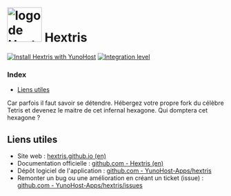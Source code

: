 # <img src="/images/hextris_logo.png" width="80px" alt="logo de Hextris"> Hextris

[![Install Hextris with YunoHost](https://install-app.yunohost.org/install-with-yunohost.svg)](https://install-app.yunohost.org/?app=hextris) [![Integration level](https://dash.yunohost.org/integration/hextris.svg)](https://dash.yunohost.org/appci/app/hextris)

### Index

- [Liens utiles](#liens-utiles)

Car parfois il faut savoir se détendre. Hébergez votre propre fork du célèbre Tetris et devenez le maitre de cet infernal hexagone.
Qui domptera cet hexagone ?

## Liens utiles

 + Site web : [hextris.github.io (en)](http://hextris.github.io/)
 + Documentation officielle : [github.com - Hextris (en)](https://github.com/Hextris/Hextris)
 + Dépôt logiciel de l'application : [github.com - YunoHost-Apps/hextris](https://github.com/YunoHost-Apps/hextris_ynh)
 + Remonter un bug ou une amélioration en créant un ticket (issue) : [github.com - YunoHost-Apps/hextris/issues](https://github.com/YunoHost-Apps/hextris_ynh/issues)
